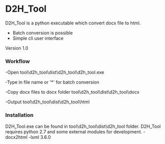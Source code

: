 # D2H_Tool

D2H_Tool is a python executable which convert docx file to html.

  - Batch conversion is possible
  - Simple cli user interface

Version 1.0

### Workflow

-Open tool\d2h_tool\dist\d2h_tool\d2h_tool.exe

-Type in file name or '*' for batch conversion

-Copy docx files to docx folder tool\d2h_tool\dist\d2h_tool\docx

-Output tool\d2h_tool\dist\d2h_tool\html


### Installation

D2H_Tool.exe can be found in tool\d2h_tool\dist\d2h_tool folder.
D2H_Tool requires python 2.7 and some external modules for development.
-docx2html
-lxml 3.6.0
